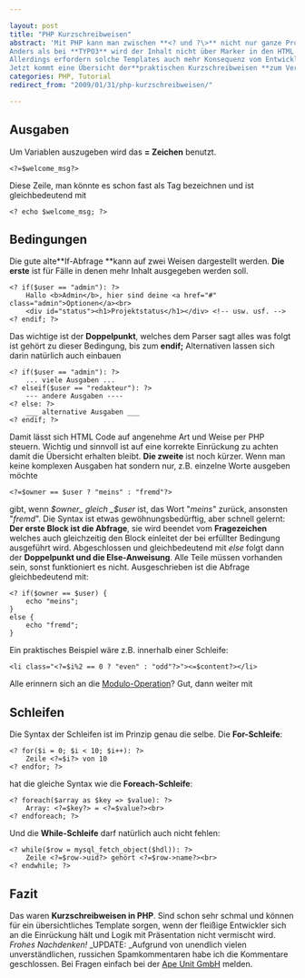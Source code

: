 ```yaml
---

layout: post
title: "PHP Kurzschreibweisen"
abstract: 'Mit PHP kann man zwischen **<? und ?\>** nicht nur ganze Programme schreiben sondern auch einfach und schnell Werte ausgeben. Das ist besonders praktisch für **Templates mit Funktionen** wie z.B. in **WordPress** und **TYPOlight** eingesetzt.
Anders als bei **TYPO3** wird der Inhalt nicht über Marker in den HTML Code transportiert, sondern direkt über **dynamischen PHP Code**. Diese Art der Templates finde ich sehr gut, weil man auf verschiedene Bedingungen einfacher reagieren kann als, z.B. mit Typoscript.
Allerdings erfordern solche Templates auch mehr Konsequenz vom Entwickler, denn **Präsentation und Logik gehören nicht vermischt**.
Jetzt kommt eine Übersicht der**praktischen Kurzschreibweisen **zum Verwenden in eigenen Projekten, WordPress oder TYPOlight.'
categories: PHP, Tutorial
redirect_from: "2009/01/31/php-kurzschreibweisen/"

---
```


## Ausgaben
Um Variablen auszugeben wird das **= Zeichen** benutzt. 
    
    <?=$welcome_msg?>

Diese Zeile, man könnte es schon fast als Tag bezeichnen und ist gleichbedeutend mit 
    
    <? echo $welcome_msg; ?>

## Bedingungen
Die gute alte**If-Abfrage **kann auf zwei Weisen dargestellt werden. **Die erste** ist für Fälle in denen mehr Inhalt ausgegeben werden soll.
    
    <? if($user == "admin"): ?>
        Hallo <b>Admin</b>, hier sind deine <a href="#" class="admin">Optionen</a><br>
        <div id="status"><h1>Projektstatus</h1></div> <!-- usw. usf. -->
    <? endif; ?>

Das wichtige ist der **Doppelpunkt**, welches dem Parser sagt alles was folgt ist gehört zu dieser Bedingung, bis zum **endif;**
Alternativen lassen sich darin natürlich auch einbauen
    
    <? if($user == "admin"): ?>
        ... viele Ausgaben ...
    <? elseif($user == "redakteur"): ?>
        --- andere Ausgaben ----
    <? else: ?>
        ___ alternative Ausgaben ___
    <? endif; ?>

Damit lässt sich HTML Code auf angenehme Art und Weise per PHP steuern. Wichtig und sinnvoll ist auf eine korrekte Einrückung zu achten damit die Übersicht erhalten bleibt.
**Die zweite** ist noch kürzer. Wenn man keine komplexen Ausgaben hat sondern nur, z.B. einzelne Worte ausgeben möchte
    
    <?=$owner == $user ? "meins" : "fremd"?>

gibt, wenn _$owner_ gleich _$user_ ist, das Wort "_meins_" zurück, ansonsten "_fremd_".
Die Syntax ist etwas gewöhnungsbedürftig, aber schnell gelernt: **Der erste Block ist die Abfrage**, sie wird beendet vom **Fragezeichen** welches auch gleichzeitig den Block einleitet der bei erfüllter Bedingung ausgeführt wird. Abgeschlossen und gleichbedeutend mit _else_ folgt dann der **Doppelpunkt und die Else-Anweisung**. Alle Teile müssen vorhanden sein, sonst funktioniert es nicht.
Ausgeschrieben ist die Abfrage gleichbedeutend mit:
    
    <? if($owner == $user) {
        echo "meins";
    }
    else {
        echo "fremd";
    }

Ein praktisches Beispiel wäre z.B. innerhalb einer Schleife: 
    
    <li class="<?=$i%2 == 0 ? "even" : "odd"?>"><=$content?></li>

Alle erinnern sich an die [Modulo-Operation](http://www.interaktionsdesigner.de/2009/01/27/modulo-verstehen-und-benutzen/ "Modulo verstehen auf Pauls Blog")?
Gut, dann weiter mit

## Schleifen
Die Syntax der Schleifen ist im Prinzip genau die selbe. Die **For-Schleife**:
    
    <? for($i = 0; $i < 10; $i++): ?>
        Zeile <?=$i?> von 10
    <? endfor; ?>

hat die gleiche Syntax wie die **Foreach-Schleife**:
    
    <? foreach($array as $key => $value): ?>
        Array: <?=$key?> = <?=$value?><br>
    <? endforeach; ?>

Und die **While-Schleife** darf natürlich auch nicht fehlen:
    
    <? while($row = mysql_fetch_object($hdl)): ?>
        Zeile <?=$row->uid?> gehört <?=$row->name?><br>
    <? endwhile; ?>

## Fazit
Das waren **Kurzschreibweisen in PHP**. Sind schon sehr schmal und können für ein übersichtliches Template sorgen, wenn der fleißige Entwickler sich an die Einrückung hält und Logik mit Präsentation nicht vermischt wird. _Frohes Nachdenken!_
_UPDATE: _Aufgrund von unendlich vielen unverständlichen, russichen Spamkommentaren habe ich die Kommentare geschlossen. Bei Fragen einfach bei der [Ape Unit GmbH](http://www.apeunit.com "Webentwicklung Berlin") melden.